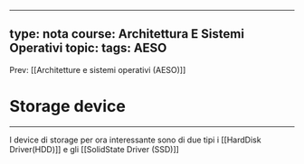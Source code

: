 
---
type: nota
course: Architettura E Sistemi Operativi
topic: 
tags: AESO
---

Prev: [[Architetture e sistemi operativi (AESO)]]

# Storage device
---
I device di storage per ora interessante sono di due tipi  i [[HardDisk Driver(HDD)]] e gli [[SolidState Driver (SSD)]]